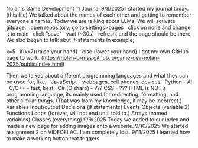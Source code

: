 Nolan's Game Development 11 Journal
9/8/2025
I started my journal today. (this file)
We talked about the names of each other and getting to remember everyone's names.
Today we are talking about LLMs.
We will activate gitpage.
 	open repository, go to settings>pages
 		click on none and change it to main
 		click "save"
 		wait (~30s)
 		refresh, and the page should be there
We also began to talk abut if-statements
In example;

x=5
 	if(x>7){raise your hand}
 	else {lower your hand}
I got my own GitHub page to work. (https://nolan-b-mss.github.io/game-dev-nolan-2025/public/index.html)

Then we talked about different programming languages and what they can be used for, like;
 	JavaScript - webpages, cell phones, devices
 	Python - AI
 	C/C++ - fast, best
 	C# (C sharp) - ???
CSS - ???
HTML is NOT a programming language, its mainly used for redirecting, formatting, and other similar things. (That was from my knowledge, it may be incorrect.)
Variables
Input/output
Decisions (if statements)
Events
Objects (variable 2)
Functions
Loops (forever, will not end until told to.)
Arrays (named variables)
Classes (everything)
9/9/2025
Today we added to our index and made a new page for adding images onto a website.
9/10/2025
We started assignment 2 on VIDEOFLAC.
I am completely lost.
9/11/2025
I learned how to make a working button that triggers
